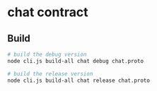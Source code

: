 # chat contract

## Build
```sh
# build the debug version
node cli.js build-all chat debug chat.proto 

# build the release version
node cli.js build-all chat release chat.proto 
```